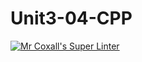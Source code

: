 # Unit3-04-CPP
[![Mr Coxall's Super Linter](https://github.com/ICS3U-Programming-VivianaH/Unit3-04-CPP/workflows/Mr%20Coxall's%20Super%20Linter/badge.svg)](https://github.com/ICS3U-Programming-VivianaH/Unit3-04-CPP/actions/)
